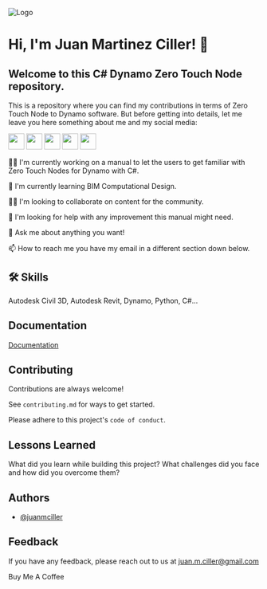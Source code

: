 ![Logo](https://dev-to-uploads.s3.amazonaws.com/uploads/articles/th5xamgrr6se0x5ro4g6.png)


# Hi, I'm Juan Martinez Ciller! 👋

Welcome to this C# Dynamo Zero Touch Node repository.
------------------

This is a repository where you can find my contributions in terms of Zero Touch Node to Dynamo software. But before getting into details, let me leave you here something about me and my social media:

<p align="left"> <a href="https://www.github.com/juanmciller" target="_blank" rel="noreferrer"><img src="https://raw.githubusercontent.com/danielcranney/readme-generator/main/public/icons/socials/github.svg" width="32" height="32" /></a> <a href="https://www.linkedin.com/in/juanmartinezciller/" target="_blank" rel="noreferrer"><img src="https://raw.githubusercontent.com/danielcranney/readme-generator/main/public/icons/socials/linkedin.svg" width="32" height="32" /></a> <a href="https://www.stackoverflow.com/users/19791551/juan-mc" target="_blank" rel="noreferrer"><img src="https://raw.githubusercontent.com/danielcranney/readme-generator/main/public/icons/socials/stackoverflow.svg" width="32" height="32" /></a> <a href="https://www.twitter.com/JuanMCiller" target="_blank" rel="noreferrer"><img src="https://raw.githubusercontent.com/danielcranney/readme-generator/main/public/icons/socials/twitter.svg" width="32" height="32" /></a> <a href="https://www.youtube.com/c/JMCiller" target="_blank" rel="noreferrer"><img src="https://raw.githubusercontent.com/danielcranney/readme-generator/main/public/icons/socials/youtube.svg" width="32" height="32" /></a></p>




👩‍💻 I'm currently working on a manual to let the users to get familiar with Zero Touch Nodes for Dynamo with C#.

🧠 I'm currently learning BIM Computational Design.

👯‍♀️ I'm looking to collaborate on content for the community.

🤔 I'm looking for help with any improvement this manual might need.

💬 Ask me about anything you want!

📫 How to reach me you have my email in a different section down below.


## 🛠 Skills
Autodesk Civil 3D, Autodesk Revit, Dynamo, Python, C#...


## Documentation

[Documentation](https://linktodocumentation)


## Contributing

Contributions are always welcome!

See `contributing.md` for ways to get started.

Please adhere to this project's `code of conduct`.


## Lessons Learned

What did you learn while building this project? What challenges did you face and how did you overcome them?


## Authors

- [@juanmciller](https://github.com/juanmciller)


## Feedback

If you have any feedback, please reach out to us at juan.m.ciller@gmail.com


Buy Me A Coffee
